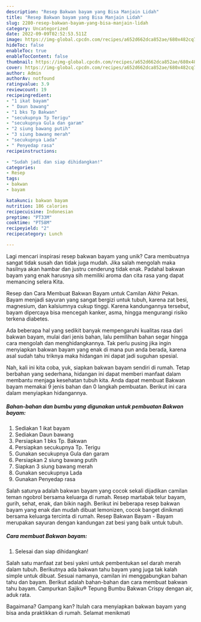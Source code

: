 ```yaml
---
description: "Resep Bakwan bayam yang Bisa Manjain Lidah"
title: "Resep Bakwan bayam yang Bisa Manjain Lidah"
slug: 2280-resep-bakwan-bayam-yang-bisa-manjain-lidah
category: Uncategorized
date: 2022-09-09T02:52:53.511Z
image: https://img-global.cpcdn.com/recipes/a652d662dca852ae/680x482cq70/bakwan-bayam-foto-resep-utama.jpg
hideToc: false
enableToc: true
enableTocContent: false
thumbnail: https://img-global.cpcdn.com/recipes/a652d662dca852ae/680x482cq70/bakwan-bayam-foto-resep-utama.jpg
cover: https://img-global.cpcdn.com/recipes/a652d662dca852ae/680x482cq70/bakwan-bayam-foto-resep-utama.jpg
author: Admin
authorAv: notfound
ratingvalue: 3.9
reviewcount: 19
recipeingredient:
- "1 ikat bayam"
- " Daun bawang"
- "1 bks Tp Bakwan"
- "secukupnya Tp Terigu"
- "secukupnya Gula dan garam"
- "2 siung bawang putih"
- "3 siung bawang merah"
- "secukupnya Lada"
- " Penyedap rasa"
recipeinstructions:

- "Sudah jadi dan siap dihidangkan!"
categories:
- Resep
tags:
- bakwan
- bayam

katakunci: bakwan bayam 
nutrition: 186 calories
recipecuisine: Indonesian
preptime: "PT33M"
cooktime: "PT58M"
recipeyield: "2"
recipecategory: Lunch

---
```





Lagi mencari inspirasi resep bakwan bayam yang unik? Cara membuatnya sangat tidak susah dan tidak juga mudah. Jika salah mengolah maka hasilnya akan hambar dan justru cenderung tidak enak. Padahal bakwan bayam yang enak harusnya sih memiliki aroma dan cita rasa yang dapat memancing selera Kita.





Resep dan Cara Membuat Bakwan Bayam untuk Camilan Akhir Pekan. Bayam menjadi sayuran yang sangat bergizi untuk tubuh, karena zat besi, magnesium, dan kalsiumnya cukup tinggi. Karena kandungannya tersebut, bayam dipercaya bisa mencegah kanker, asma, hingga mengurangi risiko terkena diabetes.

Ada beberapa hal yang sedikit banyak mempengaruhi kualitas rasa dari bakwan bayam, mulai dari jenis bahan, lalu pemilihan bahan segar hingga cara mengolah dan menghidangkannya. Tak perlu pusing jika ingin menyiapkan bakwan bayam yang enak di mana pun anda berada, karena asal sudah tahu triknya maka hidangan ini dapat jadi suguhan spesial.






Nah, kali ini kita coba, yuk, siapkan bakwan bayam sendiri di rumah. Tetap berbahan yang sederhana, hidangan ini dapat memberi manfaat dalam membantu menjaga kesehatan tubuh kita. Anda dapat membuat Bakwan bayam memakai 9 jenis bahan dan 0 langkah pembuatan. Berikut ini cara dalam menyiapkan hidangannya.

<!--inarticleads1-->

##### Bahan-bahan dan bumbu yang digunakan untuk pembuatan Bakwan bayam:

1. Sediakan 1 ikat bayam
1. Sediakan  Daun bawang
1. Persiapkan 1 bks Tp. Bakwan
1. Persiapkan secukupnya Tp. Terigu
1. Gunakan secukupnya Gula dan garam
1. Persiapkan 2 siung bawang putih
1. Siapkan 3 siung bawang merah
1. Gunakan secukupnya Lada
1. Gunakan  Penyedap rasa


Salah satunya adalah bakwan bayam yang cocok sekali dijadikan camilan teman ngobrol bersama keluarga di rumah. Resep martabak telur bayam, gurih, sehat, enak, dan bikin nagih. Berikut ini beberapa resep bakwan bayam yang enak dan mudah dibuat lemonizen, cocok banget dinikmati bersama keluarga tercinta di rumah. Resep Bakwan Bayam - Bayam merupakan sayuran dengan kandungan zat besi yang baik untuk tubuh. 

<!--inarticleads2-->

##### Cara membuat Bakwan bayam:


1. Selesai dan siap dihidangkan!

Salah satu manfaat zat besi yakni untuk pembentukan sel darah merah dalam tubuh. Berikutnya ada bakwan tahu bayam yang juga tak kalah simple untuk dibuat. Sesuai namanya, camilan ini menggabungkan bahan tahu dan bayam. Berikut adalah bahan-bahan dan cara membuat bakwan tahu bayam. Campurkan Sajiku® Tepung Bumbu Bakwan Crispy dengan air, aduk rata. 

Bagaimana? Gampang kan? Itulah cara menyiapkan bakwan bayam yang bisa anda praktikkan di rumah. Selamat menikmati
